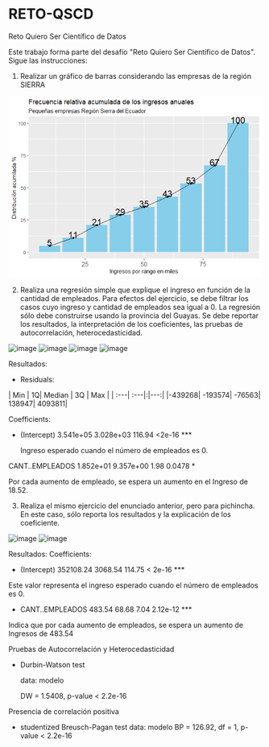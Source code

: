 # RETO-QSCD
Reto Quiero Ser Científico de Datos


Este trabajo forma parte del desafío "Reto Quiero Ser Científico de Datos".
Sigue las instrucciones:

 

1. Realizar un gráfico de barras considerando las empresas de la región SIERRA

  ![](unnamed-chunk-4-1.png)
  
2. Realiza una regresión simple que explique el ingreso en función de la cantidad de empleados. Para efectos del ejercicio, se debe filtrar los casos cuyo ingreso y cantidad de empleados sea igual a 0. La regresión sólo debe construirse usando la provincia del Guayas. Se debe reportar los resultados, la interpretación de los coeficientes, las pruebas de autocorrelación, heterocedasticidad.

![image](https://github.com/AndreaLizeth/RETO-QSCD/assets/38335472/63e6649d-680b-4062-86c1-ac798a9acb57)
![image](https://github.com/AndreaLizeth/RETO-QSCD/assets/38335472/57a6d3b2-fa85-4892-8c4d-10a12dfd47f1)
![image](https://github.com/AndreaLizeth/RETO-QSCD/assets/38335472/12670f87-7cfb-4827-bd15-ab4408cc1a7a)
![image](https://github.com/AndreaLizeth/RETO-QSCD/assets/38335472/3e45ff9a-0367-450f-932d-e7000e9120d6)




Resultados:
  
* Residuals:

 | Min |     1Q|  Median  |    3Q   |  Max |
 | :---| :---|:|---:|
 |-439268| -193574|  -76563|  138947| 4093811| 

Coefficients:


* (Intercept)     3.541e+05  3.028e+03  116.94   <2e-16 ***

  Ingreso esperado cuando el número de empleados es 0.
  
 CANT..EMPLEADOS 1.852e+01  9.357e+00    1.98   0.0478 *  
 
Por cada aumento de empleado, se espera un aumento en el Ingreso de 18.52.
 

3. Realiza el mismo ejercicio del enunciado anterior, pero para pichincha. En este caso, sólo reporta los resultados y la explicación de los coeficiente.
 

![image](https://github.com/AndreaLizeth/RETO-QSCD/assets/38335472/66952227-eb76-4166-b93d-598e715cd640)
![image](https://github.com/AndreaLizeth/RETO-QSCD/assets/38335472/e80afa0d-7c50-444d-a2a9-e61b0a06a8b1)

Resultados:
 Coefficients:
    
* (Intercept)     352108.24    3068.54  114.75  < 2e-16 ***
  
Este valor representa el ingreso esperado cuando el número de empleados es 0.

* CANT..EMPLEADOS    483.54      68.68    7.04 2.12e-12 ***
  
Indica que por cada aumento de empleados, se espera un aumento de Ingresos de 483.54

Pruebas de Autocorrelación y Heterocedasticidad

* Durbin-Watson test
  
  data:  modelo
  
  DW = 1.5408, p-value < 2.2e-16
  
Presencia de correlación positiva

* studentized Breusch-Pagan test
  data:  modelo
  BP = 126.92, df = 1, p-value < 2.2e-16


